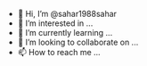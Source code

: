 - 👋 Hi, I’m @sahar1988sahar
- 👀 I’m interested in ...
- 🌱 I’m currently learning ...
- 💞️ I’m looking to collaborate on ...
- 📫 How to reach me ...

<!---
sahar1988sahar/sahar1988sahar is a ✨ special ✨ repository because its `README.md` (this file) appears on your GitHub profile.
You can click the Preview link to take a look at your changes.
--->
